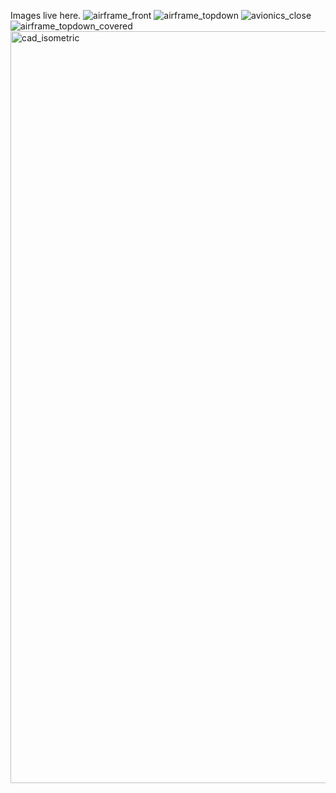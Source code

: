 Images live here.
![airframe_front](https://github.com/user-attachments/assets/4e8fe8c9-46f2-45f1-96bf-e79f2e8a96f4)
![airframe_topdown](https://github.com/user-attachments/assets/2f84bd67-40de-4f1b-9164-8b7c04c74229)
![avionics_close](https://github.com/user-attachments/assets/5dcc0910-8bb5-4587-94b7-c1a6861fe48e)
![airframe_topdown_covered](https://github.com/user-attachments/assets/29216845-d6ae-42b6-9503-acde35d0c8a6)
<img width="1844" height="1203" alt="cad_isometric" src="https://github.com/user-attachments/assets/e559a83c-b825-45ff-8447-e311d3717213" />

